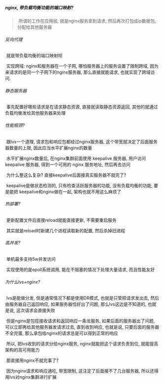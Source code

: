 ##### nginx, 带负载均衡功能的端口映射?

>   ​	所谓的工作在应用层, 就是nginx服务拿到请求, 然后再次打包成ip数据包, 分配给其他服务器

###### 反向代理

​	就是带负载均衡的端口映射呗

​	实现跨域: nginx和服务器在一个子网, 哪怕服务器上的服务设置了限制跨域, 因为来请求的是同一个子网下的nginx服务器, 那么直接就能请求, 也就实现了跨域访问.

###### 静态服务器

​	事先配置好哪些请求是在请求静态资源, 直接就读取静态资源返回, 其他的就通过负载均衡发给其他服务器来处理

###### 性能瓶颈?

​	跟lvs一个道理, 请求包和响应包都经过nginx服务器, 这个带宽就决定了后面服务器数量的上限, 因此应当水平扩展nginx的数量

​	水平扩展nginx数量后, 在nginx集群前面使用 keepalive 服务器, 用户访问 keepalive 服务器, 得到一个可用的 nginx 服务地址, 然后再去访问

​	为什么整这么复杂? 直接keepalive后面接真实服务器不就完了? 

​	keepalive是做状态检测的, 只有检查活跃服务器的功能, 没有负载均衡的功能, 要是能把 keepalive和nginx做在一起, 架构也就不用这么麻烦了

###### 热部署?

​	更新配置文件后直接reload就能直接更新, 不需要重启服务

​	其实就是reload时新建几个进程读取新的配置, 然后杀掉旧进程

###### 高并发?

​	单机最多支持5w并发访问

​	实现使用的是epoll系统调用, 能在不阻塞的情况下处理大量请求, 而且性能友好





###### 为什么lvs+nginx?

​	lvs是能做分发, 但是通常情况下都是使用DR模式, 也就是只管把请求发出去, 然后由服务器自己返回响应, 如果服务器恰好出了问题, 那么lvs这边是不知道的, 也就是说, 这次请求会直接失败

​	但是nginx是包揽接收请求和返回响应一条龙服务, 如果后面的服务器出了问题, 可以立即再给其他服务器发请求过去, 直到收到响应, 也就是说, 只要后面的服务器不全完蛋, 那么承包给nginx的请求总是可以得到正常的响应

​	所以, 把lvs收到的请求分给nginx服务, nginx就能把这个请求负责到位, 就能提高架构的高可用能力

​	那直接用nginx不就完事了?

​	因为nginx请求和响应通吃, 带宽限制, 这注定了后面接不了几台服务器, 所以还得用lvs对nginx集群进行扩展
